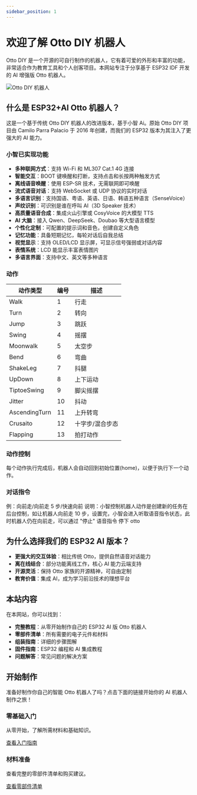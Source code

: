 ```yaml
---
sidebar_position: 1
---
```


# 欢迎了解 Otto DIY 机器人

Otto DIY 是一个开源的可自行制作的机器人，它有着可爱的外形和丰富的功能，非常适合作为教育工具和个人创客项目。本网站专注于分享基于 ESP32 IDF 开发的 AI 增强版 Otto 机器人。

![Otto DIY 机器人](/img/ottoRobot2.png)

## 什么是 ESP32+AI Otto 机器人？

这是一个基于传统 Otto DIY 机器人的改进版本，基于小智 Ai。原始 Otto DIY 项目由 Camilo Parra Palacio 于 2016 年创建，而我们的 ESP32 版本为其注入了更强大的 AI 能力。

### 小智已实现功能

- **多种联网方式**：支持 Wi-Fi 和 ML307 Cat.1 4G 连接
- **智能交互**：BOOT 键唤醒和打断，支持点击和长按两种触发方式
- **离线语音唤醒**：使用 ESP-SR 技术，无需联网即可唤醒
- **流式语音对话**：支持 WebSocket 或 UDP 协议的实时对话
- **多语言识别**：支持国语、粤语、英语、日语、韩语五种语言（SenseVoice）
- **声纹识别**：可识别是谁在呼叫 AI（3D Speaker 技术）
- **高质量语音合成**：集成火山引擎或 CosyVoice 的大模型 TTS
- **AI 大脑**：接入 Qwen、DeepSeek、Doubao 等大型语言模型
- **个性化定制**：可配置的提示词和音色，创建自定义角色
- **记忆功能**：具备短期记忆，每轮对话后自我总结
- **视觉显示**：支持 OLED/LCD 显示屏，可显示信号强弱或对话内容
- **表情系统**：LCD 能显示丰富表情图片
- **多语言界面**：支持中文、英文等多种语言

### 动作

| 动作类型      | 编号 | 描述            |
| ------------- | ---- | --------------- |
| Walk          | 1    | 行走            |
| Turn          | 2    | 转向            |
| Jump          | 3    | 跳跃            |
| Swing         | 4    | 摇摆            |
| Moonwalk      | 5    | 太空步          |
| Bend          | 6    | 弯曲            |
| ShakeLeg      | 7    | 抖腿            |
| UpDown        | 8    | 上下运动        |
| TiptoeSwing   | 9    | 脚尖摇摆        |
| Jitter        | 10   | 抖动            |
| AscendingTurn | 11   | 上升转弯        |
| Crusaito      | 12   | 十字步/混合步态 |
| Flapping      | 13   | 拍打动作        |

### 动作控制

每个动作执行完成后，机器人会自动回到初始位置(home)，以便于执行下一个动作。

### 对话指令

例：向前走/向前走 5 步/快速向前
说明：小智控制机器人动作是创建新的任务在后台控制，如让机器人向前走 10 步，设置完，小智会进入听取语音指令状态，此时机器人仍在向前走，可以通过 "停止" 语音指令 停下 otto

## 为什么选择我们的 ESP32 AI 版本？

- **更强大的交互体验**：相比传统 Otto，提供自然语音对话能力
- **离在线结合**：部分功能离线工作，核心 AI 能力云端支持
- **开源灵活**：保持 Otto 家族的开源精神，可自由定制
- **教育价值**：集成 AI，成为学习前沿技术的理想平台

## 本站内容

在本网站，你可以找到：

- **完整教程**：从零开始制作自己的 ESP32 AI 版 Otto 机器人
- **零部件清单**：所有需要的电子元件和材料
- **组装指南**：详细的步骤图解
- **固件指南**：ESP32 编程和 AI 集成教程
- **问题解答**：常见问题的解决方案

## 开始制作

准备好制作你自己的智能 Otto 机器人了吗？点击下面的链接开始你的 AI 机器人制作之旅！

<div class="container">
  <div class="row">
    <div class="col col--6">
      <div class="card">
        <div class="card__header">
          <h3>零基础入门</h3>
        </div>
        <div class="card__body">
          <p>
            从零开始，了解所需材料和基础知识。
          </p>
        </div>
        <div class="card__footer">
          <a href="/docs/getting-started" class="button button--primary button--block">查看入门指南</a>
        </div>
      </div>
    </div>
    <div class="col col--6">
      <div class="card">
        <div class="card__header">
          <h3>材料准备</h3>
        </div>
        <div class="card__body">
          <p>
            查看完整的零部件清单和购买建议。
          </p>
        </div>
        <div class="card__footer">
          <a href="/docs/bom" class="button button--primary button--block">查看零部件清单</a>
        </div>
      </div>
    </div>
  </div>
</div>
